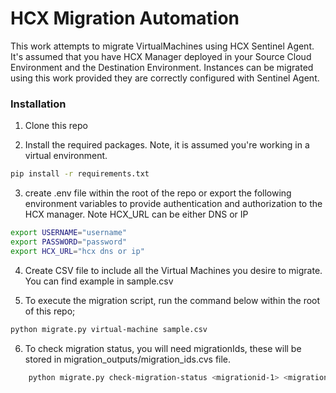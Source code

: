 # HCX Migration Automation

This work attempts to migrate VirtualMachines using HCX Sentinel Agent. It's assumed that you have HCX Manager deployed in your Source Cloud Environment and the Destination Environment. Instances can be migrated using this work provided they are correctly configured with Sentinel Agent.

### Installation

1.	Clone this repo

2.  Install the required packages. Note, it is assumed you're working in a virtual environment.
```bash
pip install -r requirements.txt
```
3. create .env file within the root of the repo or export the following environment variables to provide authentication and authorization to the HCX manager. Note HCX_URL can be either DNS or IP
```bash
export USERNAME="username"
export PASSWORD="password"
export HCX_URL="hcx dns or ip"
```
4. Create CSV file to include all the Virtual Machines you desire to migrate. You can find example in sample.csv

5. To execute the migration script, run the command below within the root of this repo; 

```bash
python migrate.py virtual-machine sample.csv
```
6. To check migration status, you will need migrationIds, these will be stored in migration_outputs/migration_ids.cvs file. 
```bash
    python migrate.py check-migration-status <migrationid-1> <migrationid-2> <migrationid-3>
```